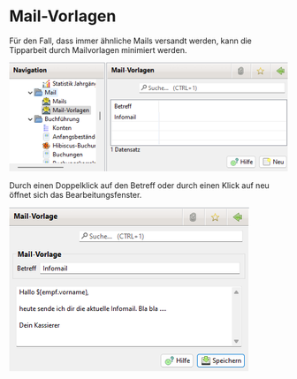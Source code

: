 # Mail-Vorlagen

Für den Fall, dass immer ähnliche Mails versandt werden, kann die Tipparbeit durch Mailvorlagen minimiert werden.

![](../../assets/mailvorlagen.png)

Durch einen Doppelklick auf den Betreff oder durch einen Klick auf neu öffnet sich das Bearbeitungsfenster.

![](../../assets/mailvorlage.png)